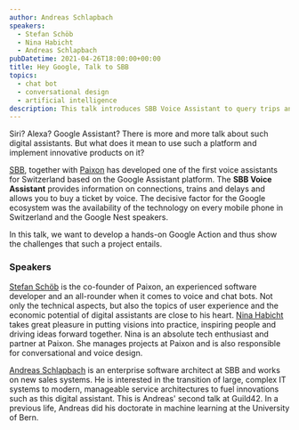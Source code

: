```yaml
---
author: Andreas Schlapbach
speakers:
  - Stefan Schöb
  - Nina Habicht
  - Andreas Schlapbach
pubDatetime: 2021-04-26T18:00:00+00:00
title: Hey Google, Talk to SBB
topics:
  - chat bot
  - conversational design
  - artificial intelligence
description: This talk introduces SBB Voice Assistant to query trips and buy tickets using a voice chat bot build together with Paixon.
---
```


Siri? Alexa? Google Assistant? There is more and more talk about such digital assistants. But what does it mean to use such a platform and implement innovative products on it?

[SBB](https://www.sbb.ch/en), together with [Paixon](https://www.paixon.ch) has developed one of the first voice assistants for Switzerland based on the Google Assistant platform. The **SBB Voice Assistant** provides information on connections, trains and delays and allows you to buy a ticket by voice. The decisive factor for the Google ecosystem was the availability of the technology on every mobile phone in Switzerland and the Google Nest speakers.

In this talk, we want to develop a hands-on Google Action and thus show the challenges that such a project entails.

### Speakers

[Stefan Schöb](https://www.linkedin.com/in/stefanschoeb/) is the co-founder of Paixon, an experienced software developer and an all-rounder when it comes to voice and chat bots. Not only the technical aspects, but also the topics of user experience and the economic potential of digital assistants are close to his heart. [Nina Habicht](https://www.linkedin.com/in/nina-habicht) takes great pleasure in putting visions into practice, inspiring people and driving ideas forward together. Nina is an absolute tech enthusiast and partner at Paixon. She manages projects at Paixon and is also responsible for conversational and voice design.

[Andreas Schlapbach](https://www.linkedin.com/in/andreas-schlapbach/) is an enterprise software architect at SBB and works on new sales systems. He is interested in the transition of large, complex IT systems to modern, manageable service architectures to fuel innovations such as this digital assistant. This is Andreas' second talk at Guild42. In a previous life, Andreas did his doctorate in machine learning at the University of Bern.
